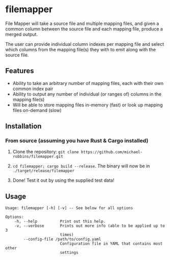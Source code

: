 # filemapper

File Mapper will take a source file and multiple mapping files, and given a common column between the source file and each mapping file, produce a merged output.

The user can provide individual column indexes per mapping file and select which columns from the mapping file(s) they with to emit along with the source file.

## Features
* Ability to take an arbitrary number of mapping files, each with their own common index pair
* Ability to output any number of individual (or ranges of) columns in the mapping file(s)
* Will be able to store mapping files in-memory (fast) or look up mapping files on-demand (slow)

## Installation
### From source (assuming you have Rust & Cargo installed)
1. Clone the repository: ```git clone https://github.com/michael-robbins/filemapper.git```

2. ```cd filemapper; cargo build --release```. The binary will now be in ```./target/release/filemapper```

3. Done! Test it out by using the supplied test data!

## Usage
    Usage: filemapper [-h] [-v] -- See below for all options

    Options:
        -h, --help          Print out this help.
        -v, --verbose       Prints out more info (able to be applied up to 3
                            times)
            --config-file /path/to/config.yaml
                            Configuration file in YAML that contains most other
                            settings
